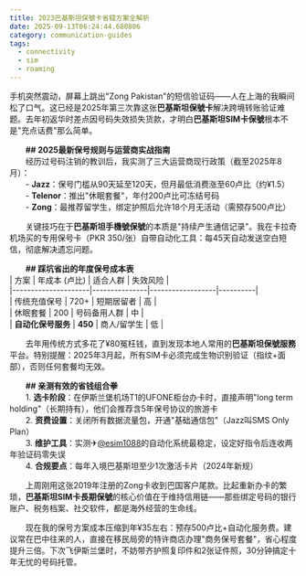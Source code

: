 ```yaml
---
title: 2023巴基斯坦保號卡省錢方案全解析
date: 2025-09-13T06:24:44.680806
category: communication-guides
tags:
  - connectivity
  - sim
  - roaming
---
```


手机突然震动，屏幕上跳出"Zong Pakistan"的短信验证码——人在上海的我瞬间松了口气。这已经是2025年第三次靠这张**巴基斯坦保號卡**解决跨境转账验证难题。去年初返华时差点因号码失效损失货款，才明白**巴基斯坦SIM卡保號**根本不是"充点话费"那么简单。  

　　**## 2025最新保号规则与运营商实战指南**  
　　经历过号码注销的教训后，我实测了三大运营商现行政策（截至2025年8月）：  
　　- **Jazz**：保号门槛从90天延至120天，但月最低消费涨至60卢比（约¥1.5）  
　　- **Telenor**：推出"休眠套餐"，年付200卢比可冻结号码  
　　- **Zong**：最推荐留学生，绑定护照后允许18个月无活动（需预存500卢比）  

　　关键技巧在于**巴基斯坦手機號保號**的本质是"持续产生通信记录"。我在卡拉奇机场买的专用保号卡（PKR 350/张）自带自动化工具：每45天自动发送空白短信，彻底解决遗忘问题。  

　　**## 踩坑省出的年度保号成本表**  
| 方案                | 年成本 (卢比) | 适合人群         | 失效风险 |  
|---------------------|---------------|------------------|----------|  
| 传统充值保号        | 720+          | 短期居留者       | 高       |  
| 休眠套餐            | 200           | 号码备用人群     | 中       |  
| **自动化保号服务**  | **450**       | 商人/留学生      | 低       |  

　　去年用传统方式多花了¥80冤枉钱，直到发现本地人常用的**巴基斯坦保號服務**平台。特别提醒：2025年3月起，所有SIM卡必须完成生物识别验证（指纹+面部），否则任何套餐均无效。  

　　**## 亲测有效的省钱组合拳**  
　　1. **选卡阶段**：在伊斯兰堡机场T1的UFONE柜台办卡时，直接声明"long term holding"（长期持有），他们会推荐含5年保号协议的旅游卡  
　　2. **资费设置**：关闭所有数据流量包，开通"基础通信包"（Jazz叫SMS Only Plan）  
　　3. **维护工具**：实测✈[@esim1088](https://t.me/s/esim1088)的自动化系统最稳定，设定好指令后连收两年验证码零失误  
　　4. **合规要点**：每年入境巴基斯坦至少1次激活卡片（2024年新规）  

　　上周刚用这张2019年注册的Zong卡收到巴国客户尾款。比起重新办卡的繁琐，**巴基斯坦SIM卡長期保號**的核心价值在于维持信用链——那些绑定号码的银行账户、税务档案、社交软件，都是海外经营的生命线。  

　　现在我的保号方案成本压缩到年¥35左右：预存500卢比+自动化服务费。建议常在巴中往来的人，直接在移民局旁的特许商店办理"商务保号套餐"，省心程度提升三倍。下次飞伊斯兰堡时，不妨带齐护照复印件和2张证件照，30分钟搞定十年无忧的号码托管。